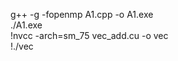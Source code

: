 g++ -g -fopenmp A1.cpp -o A1.exe          
./A1.exe                   
!nvcc -arch=sm_75 vec_add.cu -o vec                  
!./vec
